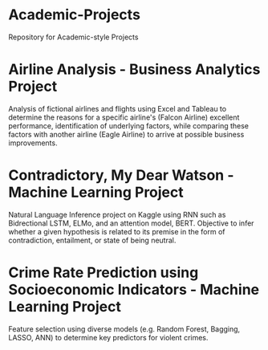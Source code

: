 # Academic-Projects
Repository for Academic-style Projects

# Airline Analysis - Business Analytics Project
Analysis of fictional airlines and flights using Excel and Tableau to determine the reasons for a specific airline's (Falcon Airline) excellent performance, 
identification of underlying factors, while comparing these factors with another airline (Eagle Airline) to arrive at possible business improvements.

# Contradictory, My Dear Watson - Machine Learning Project
Natural Language Inference project on Kaggle using RNN such as Bidrectional LSTM, ELMo, and an attention model, BERT.
Objective to infer whether a given hypothesis is related to its premise in the form of contradiction, entailment, or state of being neutral.

# Crime Rate Prediction using Socioeconomic Indicators - Machine Learning Project
Feature selection using diverse models (e.g. Random Forest, Bagging, LASSO, ANN) to determine key predictors for violent crimes.
